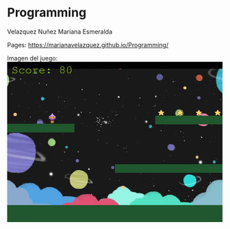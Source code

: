 # Programming

Velazquez Nuñez Mariana Esmeralda
 
Pages: https://marianavelazquez.github.io/Programming/

Imagen del juego: <img src='assets/JuegoCaptura.jpg'/>